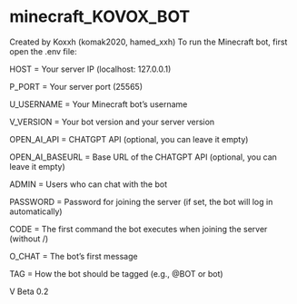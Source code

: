 # minecraft_KOVOX_BOT 



Created by Koxxh (komak2020, hamed_xxh)
To run the Minecraft bot, first open the .env file:

HOST = Your server IP (localhost: 127.0.0.1)

P_PORT = Your server port (25565)

U_USERNAME = Your Minecraft bot’s username

V_VERSION = Your bot version and your server version

OPEN_AI_API = CHATGPT API (optional, you can leave it empty)

OPEN_AI_BASEURL = Base URL of the CHATGPT API (optional, you can leave it empty)

ADMIN = Users who can chat with the bot

PASSWORD = Password for joining the server (if set, the bot will log in automatically)

CODE = The first command the bot executes when joining the server (without /)

O_CHAT = The bot’s first message

TAG = How the bot should be tagged (e.g., @BOT or bot)

V Beta 0.2
